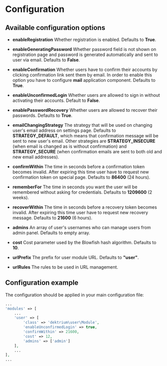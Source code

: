 Configuration
=============

Available configuration options
-------------------------------

- **enableRegistration** Whether registration is enabled. Defaults to **True**.

- **enableGeneratingPassword** Whether password field is not shown on registration page and password is generated
 automatically and sent to user via email. Defaults to **False**.

- **enableConfirmation** Whether users have to confirm their accounts by clicking confirmation link sent them by email.
 In order to enable this option you have to configure **mail** application component. Defaults to **True**.

- **enableUnconfirmedLogin** Whether users are allowed to sign in without activating their accounts. Default to **False**.

- **enablePasswordRecovery** Whether users are allowed to recover their passwords. Defaults to **True**.

- **emailChangingStrategy** The strategy that will be used on changing user's email address on settings page. Defaults
 to **STRATEGY_DEFAULT**, which means that confirmation message will be sent to new user's email. Other strategies are
 **STRATEGY_INSECURE** (when email is changed as is without confirmation) and **STRATEGY_SECURE** (when confirmation
 emails are sent to both old and new email addresses).

- **confirmWithin** The time in seconds before a confirmation token becomes invalid. After expiring this time user have
 to request new confirmation token on special page. Defaults to **86400** (24 hours).

- **rememberFor** The time in seconds you want the user will be remembered without asking for credentials. Defaults
  to **1209600** (2 weeks).

- **recoverWithin** The time in seconds before a recovery token becomes invalid. After expiring this time user
  have to request new recovery message. Defaults to **21600** (6 hours).

- **admins** An array of user's usernames who can manage users from admin panel. Defaults to empty array.

- **cost** Cost parameter used by the Blowfish hash algorithm. Defaults to **10**.

- **urlPrefix** The prefix for user module URL. Defaults to **"user"**.

- **urlRules** The rules to be used in URL management.


Configuration example
---------------------

The configuration should be applied in your main configuration file:


```php
...
'modules' => [
    ...
    'user' => [
        'class' => 'dektrium\user\Module',
        'enableUnconfirmedLogin' => true,
        'confirmWithin' => 21600,
        'cost' => 12,
        'admins' => ['admin']
    ],
    ...
],
...
```
